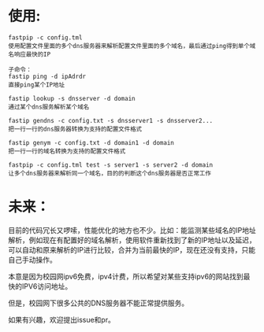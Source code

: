 # 使用:

```shell
fastpip -c config.tml
使用配置文件里面的多个dns服务器来解析配置文件里面的多个域名，最后通过ping得到单个域名响应最快的IP

子命令：
fastip ping -d ipAdrdr
直接ping某个IP地址

fastip lookup -s dnsserver -d domain
通过某个dns服务解析某个域名

fastip gendns -c config.txt -s dnsserver1 -s dnsserver2...
把一行一行的dns服务器转换为支持的配置文件格式

fastip genym -c config.txt -d domain1 -d domain
把一行一行的域名转换为支持的配置文件格式

fastpip -c config.tml test -s server1 -s server2 -d domain
让多个dns服务器来解析同一个域名，目的的判断这个dns服务器是否正常工作
```

# 未来：

目前的代码冗长又啰嗦，性能优化的地方也不少。比如：能监测某些域名的IP地址解析，例如现在有配置好的域名解析，使用软件重新找到了新的IP地址以及延迟，可以自动和原来解析的IP进行比较，合并为当前最快的IP，现在还没有支持，只能自己手动操作。

本意是因为校园网ipv6免费，ipv4计费，所以希望对某些支持ipv6的网站找到最快的IPV6访问地址。

但是，校园网下很多公共的DNS服务器不能正常提供服务。

如果有兴趣，欢迎提出issue和pr。